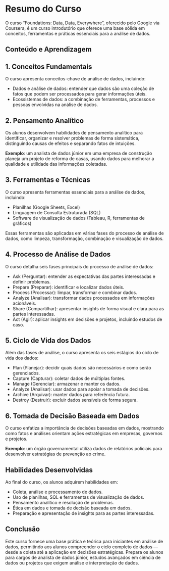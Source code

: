# Resumo do Curso

O curso “Foundations: Data, Data, Everywhere”, oferecido pelo Google via Coursera, é um curso introdutório que oferece uma base sólida em conceitos, ferramentas e práticas essenciais para a análise de dados.

## Conteúdo e Aprendizagem
## 1. Conceitos Fundamentais

O curso apresenta conceitos-chave de análise de dados, incluindo:

* Dados e análise de dados: entender que dados são uma coleção de fatos que podem ser processados para gerar informações úteis.
* Ecossistemas de dados: a combinação de ferramentas, processos e pessoas envolvidas na análise de dados.

## 2. Pensamento Analítico

Os alunos desenvolvem habilidades de pensamento analítico para identificar, organizar e resolver problemas de forma sistemática, distinguindo causas de efeitos e separando fatos de intuições.

**Exemplo**: um analista de dados júnior em uma empresa de construção planeja um projeto de reforma de casas, usando dados para melhorar a qualidade e utilidade das informações coletadas.

## 3. Ferramentas e Técnicas

O curso apresenta ferramentas essenciais para a análise de dados, incluindo:

* Planilhas (Google Sheets, Excel)
* Linguagem de Consulta Estruturada (SQL)
* Software de visualização de dados (Tableau, R, ferramentas de gráficos)

Essas ferramentas são aplicadas em várias fases do processo de análise de dados, como limpeza, transformação, combinação e visualização de dados.

## 4. Processo de Análise de Dados

O curso detalha seis fases principais do processo de análise de dados:

* Ask (Perguntar): entender as expectativas das partes interessadas e definir problemas.
* Prepare (Preparar): identificar e localizar dados úteis.
* Process (Processar): limpar, transformar e combinar dados.
* Analyze (Analisar): transformar dados processados em informações acionáveis.
* Share (Compartilhar): apresentar insights de forma visual e clara para as partes interessadas.
* Act (Agir): aplicar insights em decisões e projetos, incluindo estudos de caso.

## 5. Ciclo de Vida dos Dados

Além das fases de análise, o curso apresenta os seis estágios do ciclo de vida dos dados:

* Plan (Planejar): decidir quais dados são necessários e como serão gerenciados.
* Capture (Capturar): coletar dados de múltiplas fontes.
* Manage (Gerenciar): armazenar e manter os dados.
* Analyze (Analisar): usar dados para apoiar a tomada de decisões.
* Archive (Arquivar): manter dados para referência futura.
* Destroy (Destruir): excluir dados sensíveis de forma segura.

## 6. Tomada de Decisão Baseada em Dados

O curso enfatiza a importância de decisões baseadas em dados, mostrando como fatos e análises orientam ações estratégicas em empresas, governos e projetos.

**Exemplo**: um órgão governamental utiliza dados de relatórios policiais para desenvolver estratégias de prevenção ao crime.

## Habilidades Desenvolvidas

Ao final do curso, os alunos adquirem habilidades em:

* Coleta, análise e processamento de dados.
* Uso de planilhas, SQL e ferramentas de visualização de dados.
* Pensamento analítico e resolução de problemas.
* Ética em dados e tomada de decisão baseada em dados.
* Preparação e apresentação de insights para as partes interessadas.

## Conclusão

Este curso fornece uma base prática e teórica para iniciantes em análise de dados, permitindo aos alunos compreender o ciclo completo de dados — desde a coleta até a aplicação em decisões estratégicas. Prepara os alunos para cargos de analista de dados júnior, estudos avançados em ciência de dados ou projetos que exigem análise e interpretação de dados.
